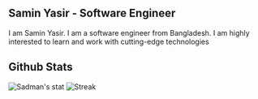## Samin Yasir - Software Engineer
I am Samin Yasir. I am a software engineer from Bangladesh. I am highly interested to learn and work with cutting-edge technologies

## Github Stats
![Sadman's stat](https://github-readme-stats.vercel.app/api?username=Heisenberg71&show_icons=true&count_private=true)
![Streak](https://github-readme-streak-stats.herokuapp.com/?user=Heisenberg71)

<!--
**Heisenberg71/Heisenberg71** is a ✨ _special_ ✨ repository because its `README.md` (this file) appears on your GitHub profile.

Here are some ideas to get you started:

- 🔭 I’m currently working on ...
- 🌱 I’m currently learning ...
- 👯 I’m looking to collaborate on ...
- 🤔 I’m looking for help with ...
- 💬 Ask me about ...
- 📫 How to reach me: ...
- 😄 Pronouns: ...
- ⚡ Fun fact: ...
-->

